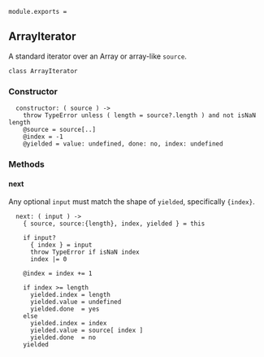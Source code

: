     module.exports =



## ArrayIterator

A standard iterator over an Array or array-like `source`.

    class ArrayIterator


### Constructor

      constructor: ( source ) ->
        throw TypeError unless ( length = source?.length ) and not isNaN length
        @source = source[..]
        @index = -1
        @yielded = value: undefined, done: no, index: undefined


### Methods


#### next

Any optional `input` must match the shape of `yielded`, specifically `{index}`.

      next: ( input ) ->
        { source, source:{length}, index, yielded } = this

        if input?
          { index } = input
          throw TypeError if isNaN index
          index |= 0

        @index = index += 1

        if index >= length
          yielded.index = length
          yielded.value = undefined
          yielded.done  = yes
        else
          yielded.index = index
          yielded.value = source[ index ]
          yielded.done  = no
        yielded
